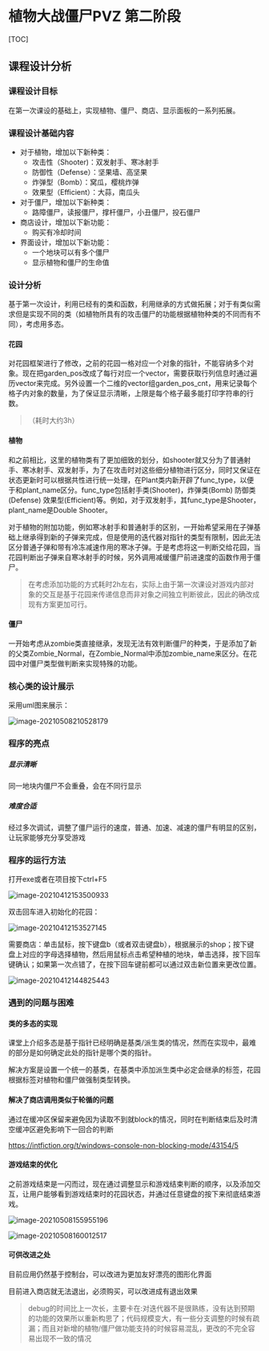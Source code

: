 # 植物大战僵尸PVZ 第二阶段

[TOC]



## 课程设计分析

### 课程设计目标

在第一次课设的基础上，实现植物、僵尸、商店、显示面板的一系列拓展。

### 课程设计基础内容

+ 对于植物，增加以下新种类：
  + 攻击性（Shooter)：双发射手、寒冰射手
  + 防御性（Defense）：坚果墙、高坚果
  + 炸弹型（Bomb）：窝瓜，樱桃炸弹
  + 效果型（Efficient）：大蒜，南瓜头
+ 对于僵尸，增加以下新种类：
  + 路障僵尸，读报僵尸，撑杆僵尸，小丑僵尸，投石僵尸
+ 商店设计，增加以下新功能：
  + 购买有冷却时间
+ 界面设计，增加以下新功能：
  + 一个地块可以有多个僵尸
  + 显示植物和僵尸的生命值

### 设计分析

基于第一次设计，利用已经有的类和函数，利用继承的方式做拓展；对于有类似需求但是实现不同的类（如植物所具有的攻击僵尸的功能根据植物种类的不同而有不同），考虑用多态。

#### 花园

对花园框架进行了修改，之前的花园一格对应一个对象的指针，不能容纳多个对象。现在把garden_pos改成了每行对应一个vector，需要获取行列信息时通过遍历vector来完成。另外设置一个二维的vector组garden_pos_cnt，用来记录每个格子内对象的数量，为了保证显示清晰，上限是每个格子最多能打印字符串的行数。

> （耗时大约3h）

#### 植物

和之前相比，这里的植物类有了更加细致的划分，如shooter就又分为了普通射手、寒冰射手、双发射手，为了在攻击时对这些细分植物进行区分，同时又保证在状态更新时可以根据共性进行统一处理，在Plant类内新开辟了func_type，以便于和plant_name区分。func_type包括射手类(Shooter)，炸弹类(Bomb) 防御类(Defense) 效果型(Efficient)等。例如，对于双发射手，其func_type是Shooter，plant_name是Double Shooter。

对于植物的附加功能，例如寒冰射手和普通射手的区别，一开始希望采用在子弹基础上继承得到新的子弹来完成，但是使用的迭代器对指针的类型有限制，因此无法区分普通子弹和带有冷冻减速作用的寒冰子弹。于是考虑将这一判断交给花园，当花园判断出子弹来自寒冰射手的时候，另外调用减缓僵尸前进速度的函数作用于僵尸。

> 在考虑添加功能的方式耗时2h左右，实际上由于第一次课设对游戏内部对象的交互是基于花园来传递信息而非对象之间独立判断彼此，因此的确改成现有方案更加可行。

#### 僵尸

一开始考虑从zombie类直接继承，发现无法有效判断僵尸的种类，于是添加了新的父类Zombie_Normal，在Zombie_Normal中添加zombie_name来区分。在花园中对僵尸类型做判断来实现特殊的功能。

### 核心类的设计展示

采用uml图来展示：

![image-20210508210528179](C:\Users\ASUS\AppData\Roaming\Typora\typora-user-images\image-20210508210528179.png)



### 程序的亮点

##### 显示清晰

同一地块内僵尸不会重叠，会在不同行显示

##### 难度合适

经过多次调试，调整了僵尸运行的速度，普通、加速、减速的僵尸有明显的区别，让玩家能够充分享受游戏

### 程序的运行方法

打开exe或者在项目按下ctrl+F5

![image-20210412153500933](C:\Users\ASUS\AppData\Roaming\Typora\typora-user-images\image-20210412153500933.png)

双击回车进入初始化的花园：

![image-20210412153527145](C:\Users\ASUS\AppData\Roaming\Typora\typora-user-images\image-20210412153527145.png)

需要商店：单击鼠标，按下键盘b（或者双击键盘b），根据展示的shop；按下键盘上对应的字母选择植物，然后用鼠标点击希望种植的地块，单击选择，按下回车键确认；如果第一次点错了，在按下回车键前都可以通过双击新位置来更改位置。

![image-20210412144825443](C:\Users\ASUS\AppData\Roaming\Typora\typora-user-images\image-20210412144825443.png)

### 遇到的问题与困难

#### 类的多态的实现

课堂上介绍多态是基于指针已经明确是基类/派生类的情况，然而在实现中，最难的部分是如何确定此处的指针是哪个类的指针。

解决方案是设置一个统一的基类，在基类中添加派生类中必定会继承的标签，花园根据标签对植物和僵尸做强制类型转换。

#### 解决了商店调用类似于轮循的问题

通过在缓冲区保留来避免因为读取不到就block的情况，同时在判断结束后及时清空缓冲区避免影响下一回合的判断

https://intfiction.org/t/windows-console-non-blocking-mode/43154/5

#### 游戏结束的优化

之前游戏结束是一闪而过，现在通过调整显示和游戏结束判断的顺序，以及添加交互，让用户能够看到游戏结束时的花园状态，并通过任意键盘的按下来彻底结束游戏。

![image-20210508155955196](C:\Users\ASUS\AppData\Roaming\Typora\typora-user-images\image-20210508155955196.png)

![image-20210508160012517](C:\Users\ASUS\AppData\Roaming\Typora\typora-user-images\image-20210508160012517.png)

#### 可供改进之处

目前应用仍然基于控制台，可以改进为更加友好漂亮的图形化界面

目前进入商店就无法退出，必须购买，可以改进成有退出效果

> debug的时间比上一次长，主要卡在:对迭代器不是很熟练，没有达到预期的功能的效果所以重新构思了；代码规模变大，有一些分支调整的时候有疏漏；而且对新增的植物/僵尸做功能支持的时候容易混乱，更改的不完全容易出现不一致的情况



